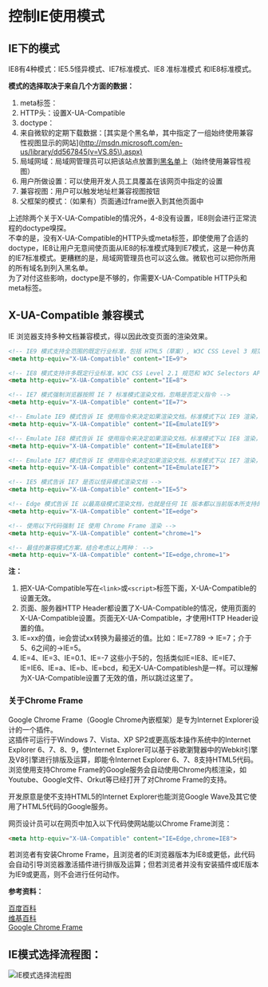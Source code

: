 # 控制IE使用模式

## IE下的模式


IE8有4种模式：IE5.5怪异模式、IE7标准模式、IE8 准标准模式 和IE8标准模式。

__模式的选择取决于来自几个方面的数据：__

1. meta标签：<meta http-equiv="X-UA-Compatible" content="...">
2. HTTP头：设置X-UA-Compatible
3. doctype：<!DOCTYPE ....>
4. 来自微软的定期下载数据：[其实是个黑名单，其中指定了一组始终使用兼容性视图显示的网站](http://msdn.microsoft.com/en-us/library/dd567845(v=VS.85\).aspx)
5. 局域网域：局域网管理员可以把该站点放置到[黑名单](http://go.microsoft.com/fwlink/?LinkId=145413)上（始终使用兼容性视图）
6. 用户所做设置：可以使用开发人员工具覆盖在该网页中指定的设置
7. 兼容视图：用户可以触发地址栏兼容视图按钮
8. 父框架的模式：（如果有）页面通过frame嵌入到其他页面中

上述除两个关于X-UA-Compatible的情况外，4-8没有设置，IE8则会进行正常流程的doctype嗅探。<br>
不幸的是，没有X-UA-Compatible的HTTP头或meta标签，即使使用了合适的doctype，IE8让用户无意间使页面从IE8的标准模式降到IE7模式，这是一种仿真的IE7标准模式。更糟糕的是，局域网管理员也可以这么做。微软也可以把你所用的所有域名到列入黑名单。<br>
为了对付这些影响，doctype是不够的，你需要X-UA-Compatible HTTP头和meta标签。


## X-UA-Compatible 兼容模式

IE 浏览器支持多种文档兼容模式，得以因此改变页面的渲染效果。

```html
<!-- IE9 模式支持全范围的既定行业标准，包括 HTML5（草案）, W3C CSS Level 3 规范（草案）, SVG 1.0 规范等 -->
<meta http-equiv="X-UA-Compatible" content="IE=9">

<!-- IE8 模式支持许多既定行业标准，W3C CSS Level 2.1 规范和 W3C Selectors API，有限支持 W3C CSS Level 3 规范（草案）和其他行业标准 -->
<meta http-equiv="X-UA-Compatible" content="IE=8">

<!-- IE7 模式强制浏览器按照 IE 7 标准模式渲染文档，忽略是否定义指令 -->
<meta http-equiv="X-UA-Compatible" content="IE=7">

<!-- Emulate IE9 模式告诉 IE 使用指令来决定如果渲染文档。标准模式下以 IE9 渲染，怪异模式下以 IE5 渲染。和 IE9 模式不同的是，Emulate IE9 模式会考虑指令 -->
<meta http-equiv="X-UA-Compatible" content="IE=EmulateIE9">

<!-- Emulate IE8 模式告诉 IE 使用指令来决定如果渲染文档。标准模式下以 IE8 渲染，怪异模式下以 IE5 渲染。和 IE8 模式不同的是，Emulate IE8 模式会考虑指令 -->
<meta http-equiv="X-UA-Compatible" content="IE=EmulateIE8">

<!-- Emulate IE7 模式告诉 IE 使用指令来决定如果渲染文档。标准模式下以 IE7 渲染，怪异模式下以 IE5 渲染。和 IE7 模式不同的是，Emulate IE7 模式会考虑指令。对于大多数站点而言，这是首选的兼容模式 -->
<meta http-equiv="X-UA-Compatible" content="IE=EmulateIE7">

<!-- IE5 模式告诉 IE7 是否以怪异模式渲染文档 -->
<meta http-equiv="X-UA-Compatible" content="IE=5">

<!-- Edge 模式告诉 IE 以最高级模式渲染文档，也就是任何 IE 版本都以当前版本所支持的最高级标准模式渲染，避免版本升级造成的影响。简单的说，就是什么版本 IE 就用什么版本的标准模式渲染 -->
<meta http-equiv="X-UA-Compatible" content="IE=edge">

<!-- 使用以下代码强制 IE 使用 Chrome Frame 渲染 -->
<meta http-equiv="X-UA-Compatible" content="chrome=1">

<!-- 最佳的兼容模式方案，结合考虑以上两种： -->
<meta http-equiv="X-UA-Compatible" content="IE=edge,chrome=1">
```

__注：__

1. 把X-UA-Compatible写在`<link>`或`<script>`标签下面，X-UA-Compatible的设置无效。
2. 页面、服务器HTTP Header都设置了X-UA-Compatible的情况，使用页面的X-UA-Compatible设置。页面无X-UA-Compatible，才使用HTTP Header设置的值。
3. IE=xx的值，ie会尝试xx转换为最接近的值。比如：IE=7.789 -> IE=7；介于5、6之间的->IE=5。
4. IE=4、IE=3、IE=0.1、IE=-7 这些小于5的，包括类似IE=IE8、IE=IE7、IE=IE6、IE=a、IE=b、IE=bcd，和无X-UA-Compatiblesh是一样。可以理解为X-UA-Compatible设置了无效的值，所以跳过这里了。


### 关于Chrome Frame

Google Chrome Frame（Google Chrome內嵌框架）是专为Internet Explorer设计的一个插件。<br>
这插件可运行于Windows 7、Vista、XP SP2或更高版本操作系统中的Internet Explorer 6、7、8、9，使Internet Explorer可以基于谷歌瀏覽器中的Webkit引擎及V8引擎进行排版及运算，即能令Internet Explorer 6、7、8支持HTML5代码。<br>
浏览使用支持Chrome Frame的Google服务会自动使用Chrome内核渲染，如Youtube、Google文件、Orkut等已经打开了对Chrome Frame的支持。<br>

开发原意是使不支持HTML5的Internet Explorer也能浏览Google Wave及其它使用了HTML5代码的Google服务。

网页设计员可以在网页中加入以下代码使网站能以Chrome Frame浏览：
```html
<meta http-equiv="X-UA-Compatible" content="IE=Edge,chrome=IE8">
```
若浏览者有安装Chrome Frame，且浏览者的IE浏览器版本为IE8或更低，此代码会自动引导浏览器激活插件进行排版及运算；但若浏览者并没有安装插件或IE版本为IE9或更高，则不会进行任何动作。

__参考资料：__

[百度百科](http://baike.baidu.com/view/2831140.htm)<br>
[维基百科](http://zh.wikipedia.org/wiki/Google_Chrome_Frame)<br>
[Google Chrome Frame](https://developers.google.com/chrome/chrome-frame/)

## IE模式选择流程图：
![IE模式选择流程图](http://hsivonen.iki.fi/doctype/ie8-mode.png)


